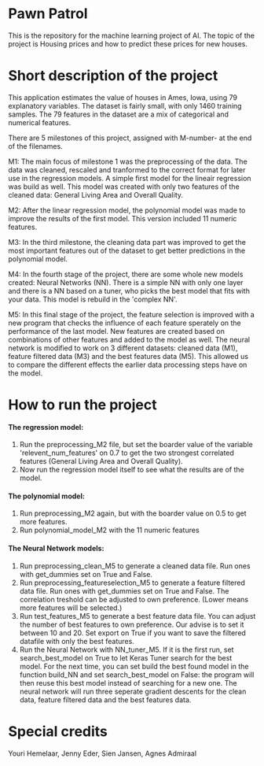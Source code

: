# Pawn Patrol
This is the repository for the machine learning project of AI.
The topic of the project is Housing prices and how to predict these prices for new houses. 

# Short description of the project
This application estimates the value of houses in Ames, Iowa, using 79 explanatory variables. The dataset is fairly small, with only 1460 training samples. The 79 features in the dataset are a mix of categorical and numerical features.

There are 5 milestones of this project, assigned with M-number- at the end of the filenames.

M1: The main focus of milestone 1 was the preprocessing of the data. The data was cleaned, rescaled and tranformed to the correct format for later use in the regression models. A simple first model for the lineair regression was build as well. This model was created with only two features of the cleaned data: General Living Area and Overall Quality. 

M2: After the linear regression model, the polynomial model was made to improve the results of the first model. This version included 11 numeric features.

M3: In the third milestone, the cleaning data part was improved to get the most important features out of the dataset to get better predictions in the polynomial model.

M4: In the fourth stage of the project, there are some whole new models created: Neural Networks (NN). There is a simple NN with only one layer and there is a NN based on a tuner, who picks the best model that fits with your data. This model is rebuild in the 'complex NN'. 

M5: In this final stage of the project, the feature selection is improved with a new program that checks the influence of each feature sperately on the performance of the last model. New features are created based on combinations of other features and added to the model as well. The neural network is modified to work on 3 different datasets: cleaned data (M1), feature filtered data (M3) and the best features data (M5). This allowed us to compare the different effects the earlier data processing steps have on the model.

# How to run the project

#### The regression model:
  1. Run the preprocessing_M2 file, but set the boarder value of the variable 'relevent_num_features' on 0.7 to get the two strongest correlated features (General Living Area and Overall Quality).
  2. Now run the regression model itself to see what the results are of the model.

#### The polynomial model:
  1. Run preprocessing_M2 again, but with the boarder value on 0.5 to get more features.
  2. Run polynomial_model_M2 with the 11 numeric features

#### The Neural Network models:
  1. Run preprocessing_clean_M5 to generate a cleaned data file. Run ones with get_dummies set on True and False.
  2. Run preprocessing_featureselection_M5 to generate a feature filtered data file. Run ones with get_dummies set on True and False. The correlation treshold can be adjusted to own preference. (Lower means more features will be selected.)
  3. Run test_features_M5 to generate a best feature data file. You can adjust the number of best features to own preference. Our advise is to set it between 10 and 20. Set export on True if you want to save the filtered datafile with only the best features. 
  4. Run the Neural Network with NN_tuner_M5. If it is the first run, set search_best_model on True to let Keras Tuner search for the best model. For the next time, you can set build the best found model in the function build_NN and set search_best_model on False: the program will then reuse this best model instead of searching for a new one. The neural network will run three seperate gradient descents for the clean data, feature filtered data and the best features data. 

# Special credits
Youri Hemelaar, Jenny Eder, Sien Jansen, Agnes Admiraal
